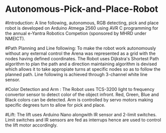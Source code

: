 # Autonomous-Pick-and-Place-Robot

#Introduction:
A line following, autonomous, RGB detecting, pick and place robot is developed on Arduino Atmega 2560 using AVR C programming for the annual e-Yantra Robotics Competion (sponsored by MHRD under NMEICT).

#Path Planning and Line following:
    To make the robot work autonomously without any external control the Arena was represented as a grid with the nodes having defined coordinates. The Robot uses Dijkstra's Shortest Path algorithm to plan the path and a direction maintaining algorithm is devised which allows it to take appropiate turns at specific nodes so as to follow the planned path. Line following is achieved through 3-channel white line sensor.
    
#Color Detection and Arm :
    The Robot uses TCS-3200 light to frequency convertor sensor to detect color of the object infront. Red, Green, Blue and Black colors can be detected. Arm is controlled by servo motors making specific degrees turn to allow for pick and place.
    
#Lift:
    The lift uses Arduino Nano alongwith IR sensor and 2-limit switches. Limit switches and IR sensors are fed as interrups hence are used to control the lift motor accordingly.
